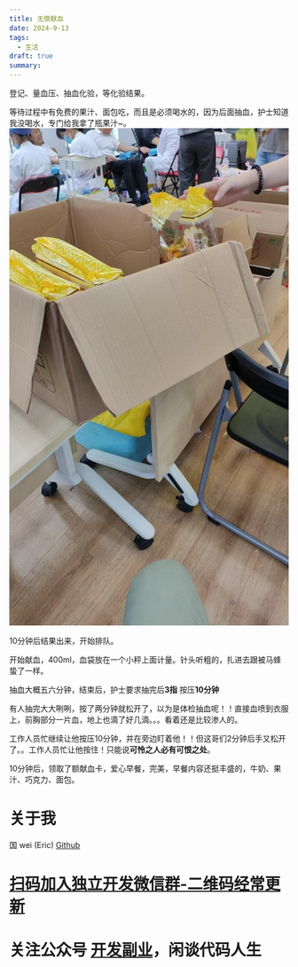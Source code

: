```yaml
---
title: 无偿献血
date: 2024-9-13
tags:
  - 生活
draft: true
summary:
---
```


登记、量血压、抽血化验，等化验结果。

等待过程中有免费的果汁、面包吃，而且是必须喝水的，因为后面抽血，护士知道我没喝水，专门给我拿了瓶果汁~。
![](42dac12b8b4ae71d0a8c62eb3a8e60b.jpg)

10分钟后结果出来，开始排队。

开始献血，400ml，血袋放在一个小秤上面计量。针头听粗的，扎进去跟被马蜂蛰了一样。

抽血大概五六分钟，结束后，护士要求抽完后**3指** 按压**10分钟**

有人抽完大大咧咧，按了两分钟就松开了，以为是体检抽血呢！！直接血喷到衣服上，前胸部分一片血，地上也滴了好几滴。。。看着还是比较渗人的。

工作人员忙继续让他按压10分钟，并在旁边盯着他！！但这哥们2分钟后手又松开了。。工作人员忙让他按住！只能说**可怜之人必有可恨之处**。

10分钟后，领取了额献血卡，爱心早餐，完美，早餐内容还挺丰盛的，牛奶、果汁、巧克力、面包。






# 关于我
国 wei (Eric)
[Github](https://github.com/ygweric)

# [扫码加入独立开发微信群-二维码经常更新](https://raw.githubusercontent.com/ygweric/ygweric.github.io/main/assets/qr-schedule-update/indenpendent_dev.png)

# 关注公众号 [开发副业](https://github.com/ygweric/ygweric.github.io/blob/main/assets/jinjing/wx_office_account_qr.png?raw=true)，闲谈代码人生
